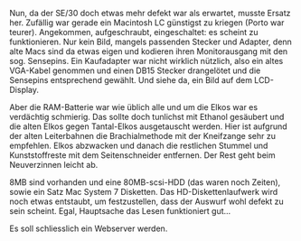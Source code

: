 Nun, da der SE/30 doch etwas mehr defekt war als erwartet, musste Ersatz her. Zufällig war gerade ein Macintosh LC günstigst zu kriegen (Porto war teurer).
Angekommen, aufgeschraubt, eingeschaltet: es scheint zu funktionieren. Nur kein Bild, mangels passenden Stecker und Adapter, denn alte Macs sind da etwas eigen und kodieren ihren Monitorausgang mit den sog. Sensepins.
Ein Kaufadapter war nicht wirklich nützlich, also ein altes VGA-Kabel genommen und einen DB15 Stecker drangelötet und die Sensepins entsprechend gewählt. Und siehe da, ein Bild auf dem LCD-Display.

Aber die RAM-Batterie war wie üblich alle und um die Elkos war es verdächtig schmierig. Das sollte doch tunlichst mit Ethanol gesäubert und die alten Elkos gegen Tantal-Elkos ausgetauscht werden. Hier ist aufgrund der alten Leiterbahnen die Brachialmethode mit der Kneifzange sehr zu empfehlen. Elkos abzwacken und danach die restlichen Stummel und Kunststoffreste mit dem Seitenschneider entfernen. Der Rest geht beim Neuverzinnen leicht ab.

8MB sind vorhanden und eine 80MB-scsi-HDD (das waren noch Zeiten), sowie ein Satz Mac System 7 Disketten. Das HD-Diskettenlaufwerk wird noch etwas entstaubt, um festzustellen, dass der Auswurf wohl defekt zu sein scheint. Egal, Hauptsache das Lesen funktioniert gut...

Es soll schliesslich ein Webserver werden. 
